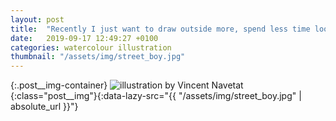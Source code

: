 ```yaml
---
layout: post
title:  "Recently I just want to draw outside more, spend less time looking for inspiration online and find it in the city"
date:   2019-09-17 12:49:27 +0100
categories: watercolour illustration
thumbnail: "/assets/img/street_boy.jpg"
---
```

{:.post__img-container}
  ![illustration by Vincent Navetat](""){:class="post__img"}{:data-lazy-src="{{ "/assets/img/street_boy.jpg" | absolute_url }}"}
